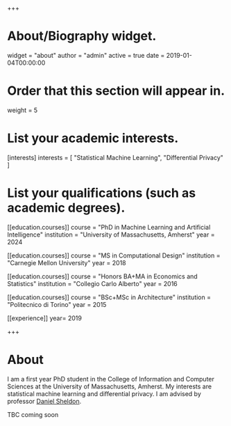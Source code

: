 +++
# About/Biography widget.
widget = "about"
author = "admin"
active = true
date = 2019-01-04T00:00:00

# Order that this section will appear in.
weight = 5

# List your academic interests.
[interests]
  interests = [
    "Statistical Machine Learning",
    "Differential Privacy"
  ]

# List your qualifications (such as academic degrees).
[[education.courses]]
  course = "PhD in Machine Learning and Artificial Intelligence"
  institution = "University of Massachusetts, Amherst"
  year = 2024

[[education.courses]]
  course = "MS in Computational Design"
  institution = "Carnegie Mellon University"
  year = 2018

[[education.courses]]
  course = "Honors BA+MA in Economics and Statistics"
  institution = "Collegio Carlo Alberto"
  year = 2016

[[education.courses]]
  course = "BSc+MSc in Architecture"
  institution = "Politecnico di Torino"
  year = 2015
  
[[experience]]
  year= 2019
 
+++

# About
I am a first year PhD student in the College of Information and Computer Sciences at the University of Massachusetts, Amherst. My interests are statistical machine learning and differential privacy. I am advised by professor [Daniel Sheldon](https://people.cs.umass.edu/~sheldon/). 

TBC coming soon
